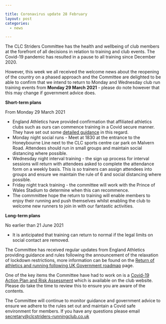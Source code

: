 ```yaml
---

title: Coronavirus update 28 February
layout: post
categories:
  - news

---
```


The CLC Striders Committee has the health and wellbeing of club members at the forefront of all decisions in relation to training and club events. The Covid-19 pandemic has resulted in a pause to all training since December 2020.

However, this week we all received the welcome news about the reopening of the country on a phased approach and the Committee are delighted to be able to confirm that we intend to return to Monday and Wednesday club run training events from **Monday 29 March 2021** - please do note however that this may change if government advice does. 

**Short-term plans** 

From Monday 29 March 2021 
* England Athletics have provided confirmation that affiliated athletics clubs such as ours can commence training in a Covid secure manner. They have set out some [detailed guidance](https://www.englandathletics.org/athletics-and-running/news/guidance-update-2021/) in this regard.
* Monday night social runs - Meet at 1830 at the entrance to the Honeybourne Line next to the CLC sports centre car park on Malvern Road. Attendees should run in small groups and maintain social distancing where possible.
* Wednesday night interval training - the sign up process for interval sessions will return with attendees asked to complete the attendance form on a weekly basis. This is so trainers can assign attendees into groups and ensure we maintain the rule of 6 and social distancing where possible.
* Friday night track training - the committee will work with the Prince of Wales Stadium to determine when this can recommence.
* The commmittee hope the return to training will enable members to enjoy their running and push themselves whilst enabling the club to welcome new runners to join in with our fantastic activities. 

**Long-term plans**

No earlier than 21 June 2021
* It is anticipated that training can return to normal if the legal limits on social contact are removed.

The Committee has received regular updates from England Athletics providing guidance and rules following the announcement of the relaxation of lockdown restrictions, more information can be found on the [Return of athletics and running following UK Government roadmap](https://www.englandathletics.org/athletics-and-running/news/guidance-update-2021/) page. 

One of the key items the Committee have had to work on is a [Covid-19 Action Plan and Risk Assessment](https://clcstriders-runningclub.co.uk/assets/Covid-19-risk-assessment.pdf) which is available on the club website. Please do take the time to review this to ensure you are aware of the contents.

The Committee will continue to monitor guidance and government advice to ensure we adhere to the rules set out and maintain a Covid safe environment for members.
If you have any questions please email secretary@clcstriders-runningclub.co.uk
